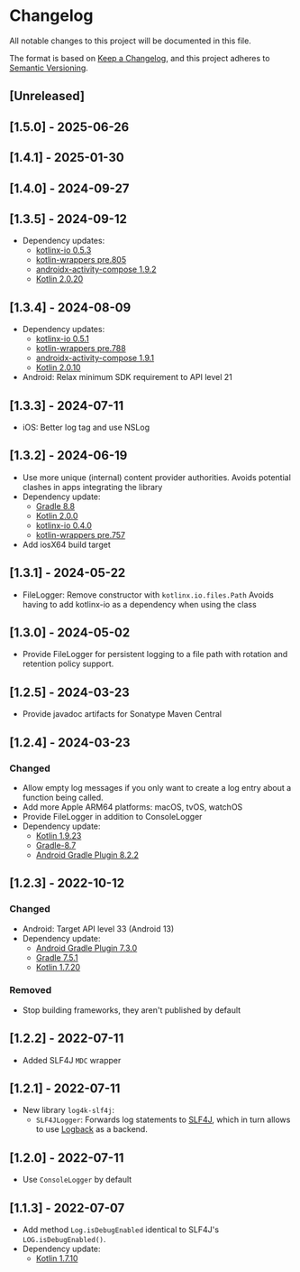 # Changelog
All notable changes to this project will be documented in this file.

The format is based on [Keep a Changelog](https://keepachangelog.com/en/1.0.0/),
and this project adheres to [Semantic Versioning](https://semver.org/spec/v2.0.0.html).

## [Unreleased]

## [1.5.0] - 2025-06-26

## [1.4.1] - 2025-01-30

## [1.4.0] - 2024-09-27

## [1.3.5] - 2024-09-12
- Dependency updates:
  - [kotlinx-io 0.5.3](https://github.com/Kotlin/kotlinx-io/releases/tag/0.5.3)
  - [kotlin-wrappers pre.805](https://github.com/JetBrains/kotlin-wrappers/releases/tag/pre.805)
  - [androidx-activity-compose 1.9.2](https://developer.android.com/jetpack/androidx/releases/activity#1.9.2)
  - [Kotlin 2.0.20](https://github.com/JetBrains/kotlin/releases/tag/v2.0.20)

## [1.3.4] - 2024-08-09
- Dependency updates:
  - [kotlinx-io 0.5.1](https://github.com/Kotlin/kotlinx-io/releases/tag/0.5.1)
  - [kotlin-wrappers pre.788](https://github.com/JetBrains/kotlin-wrappers/releases/tag/pre.788)
  - [androidx-activity-compose 1.9.1](https://developer.android.com/jetpack/androidx/releases/activity#1.9.1)
  - [Kotlin 2.0.10](https://github.com/JetBrains/kotlin/releases/tag/v2.0.10)
- Android: Relax minimum SDK requirement to API level 21

## [1.3.3] - 2024-07-11
- iOS: Better log tag and use NSLog

## [1.3.2] - 2024-06-19
- Use more unique (internal) content provider authorities. Avoids potential clashes in apps integrating the library
- Dependency update:
  - [Gradle 8.8](https://docs.gradle.org/8.8/release-notes.html)
  - [Kotlin 2.0.0](https://github.com/JetBrains/kotlin/releases/tag/v2.0.0)
  - [kotlinx-io 0.4.0](https://github.com/Kotlin/kotlinx-io/releases/tag/0.4.0)
  - [kotlin-wrappers pre.757](https://github.com/JetBrains/kotlin-wrappers/releases/tag/pre.757)
- Add iosX64 build target

## [1.3.1] - 2024-05-22
- FileLogger: Remove constructor with `kotlinx.io.files.Path`
  Avoids having to add kotlinx-io as a dependency when using the class

## [1.3.0] - 2024-05-02
- Provide FileLogger for persistent logging to a file path with rotation and retention policy support.

## [1.2.5] - 2024-03-23
- Provide javadoc artifacts for Sonatype Maven Central

## [1.2.4] - 2024-03-23
### Changed
- Allow empty log messages if you only want to create a log entry about a function being called.
- Add more Apple ARM64 platforms: macOS, tvOS, watchOS
- Provide FileLogger in addition to ConsoleLogger
- Dependency update:
  - [Kotlin 1.9.23](https://kotlinlang.org/docs/whatsnew19.html)
  - [Gradle-8.7](https://docs.gradle.org/8.7/release-notes.html)
  - [Android Gradle Plugin 8.2.2](https://developer.android.com/build/releases/past-releases/agp-8-2-0-release-notes)

## [1.2.3] - 2022-10-12
### Changed
- Android: Target API level 33 (Android 13)
- Dependency update:
  - [Android Gradle Plugin 7.3.0](https://developer.android.com/studio/releases/gradle-plugin#7-3-0)
  - [Gradle 7.5.1](https://docs.gradle.org/7.5.1/release-notes.html)
  - [Kotlin 1.7.20](https://kotlinlang.org/docs/whatsnew1720.html)
### Removed
- Stop building frameworks, they aren't published by default

## [1.2.2] - 2022-07-11

- Added SLF4J `MDC` wrapper

## [1.2.1] - 2022-07-11

- New library `log4k-slf4j`:
  - `SLF4JLogger`: Forwards log statements to [SLF4J](https://www.slf4j.org), which in turn allows to
    use [Logback](https://logback.qos.ch) as a backend.

## [1.2.0] - 2022-07-11

- Use `ConsoleLogger` by default

## [1.1.3] - 2022-07-07

- Add method `Log.isDebugEnabled` identical to SLF4J's `LOG.isDebugEnabled()`.
- Dependency update:
  - [Kotlin 1.7.10](https://github.com/JetBrains/kotlin/releases/tag/v1.7.10)
